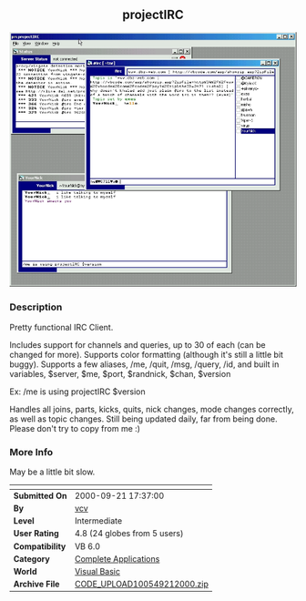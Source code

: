 ﻿<div align="center">

## projectIRC

<img src="PIC2000921182263415.JPG">
</div>

### Description

Pretty functional IRC Client.

Includes support for channels and queries, up to 30 of each (can be changed for more). Supports color formatting (although it's still a little bit buggy). Supports a few aliases, /me, /quit, /msg, /query, /id, and built in variables, $server, $me, $port, $randnick, $chan, $version

Ex: /me is using projectIRC $version

Handles all joins, parts, kicks, quits, nick changes, mode changes correctly, as well as topic changes. Still being updated daily, far from being done. Please don't try to copy from me :)
 
### More Info
 
May be a little bit slow.


<span>             |<span>
---                |---
**Submitted On**   |2000-09-21 17:37:00
**By**             |[vcv](https://github.com/Planet-Source-Code/PSCIndex/blob/master/ByAuthor/vcv.md)
**Level**          |Intermediate
**User Rating**    |4.8 (24 globes from 5 users)
**Compatibility**  |VB 6\.0
**Category**       |[Complete Applications](https://github.com/Planet-Source-Code/PSCIndex/blob/master/ByCategory/complete-applications__1-27.md)
**World**          |[Visual Basic](https://github.com/Planet-Source-Code/PSCIndex/blob/master/ByWorld/visual-basic.md)
**Archive File**   |[CODE\_UPLOAD100549212000\.zip](https://github.com/Planet-Source-Code/vcv-projectirc__1-11600/archive/master.zip)









